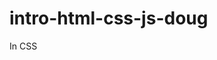 # intro-html-css-js-doug
In CSS

<!--text-transform: uppercase;
        Transforma todas as letras maiusculas.

    box-shadow: 0 0 40px 40px red inset, 0 0 0 0 red; 
        Transforma o efeito do botão

    font-family: 'Montserrat', sans-serif;
        Tipo de fonte de escrita

    -webkit-transition: all 150ms ease-in-out;
        transition: all 150ms ease-in-out
            Velocidade do efeito de transição do preenchimento

    .Dobro:hover {
        box-shadow: 0 0 10px 0 blue inset, 0 0 10px 4px blue;
            Largura da borda interna e externa simultaneamente do efeito do preenchimento

    padding: 10px 10px;
        espaçamento dentro do quadrado para o texto
 <main>
        <section class="secaoFormulario">
                <input placeholder="Nome" />
                <input placeholder="E-mail" />
                <input placeholder="Número" />
                <div>
                    <button class="adicionar Dobro">Adicionar Dobro</button>
                    <button class="adicionar Metade">Adicionar Metade</button>
                </div>
                </section>
        <section class="secaoListaResultados">
            <ul class="list"> 
                <li>
                    <p>Não há resultados na lista</p>
                </li>  
            </ul> 
        </section>
    </main>         


    .adicionar {
  box-sizing: border-box;
  background-color: white;
  border: 2px solid #1403fc;
  border-radius: 5px;
  color: #1403fc;
  cursor: pointer;
  font-size: 10px;
  margin: 20px 200px 0 0;
  padding: 10px 10px;
  text-align: center;
  text-transform: uppercase;
}
.adicionar:hover, .adicionar:focus {
  color: black;
}
.Dobro {
  border-color: blue;
  color: #fff;
  box-shadow: 0 0 40px 40px blue inset, 0 0 0 0 blue;
  -webkit-transition: all 150ms ease-in-out;
  transition: all 150ms ease-in-out;
  margin: 20px 10px 0 auto;
}
.Dobro:hover {
    box-shadow: 0 0 10px 0 blue inset, 0 0 10px 4px blue;
}

.Metade {
  border-color: red;
  color: #fff;
  box-shadow: 0 0 40px 40px red inset, 0 0 0 0 red;
  -webkit-transition: all 150ms ease-in-out;
  transition: all 150ms ease-in-out;
  margin: 20px 10px 0 auto;
}

.Metade:hover {
  box-shadow: 0 0 10px 0 red inset, 0 0 10px 4px red;
}

.secaoFormulario {
  display: flex;
  flex-direction: column;
  width: 450px;
}

.secaoFormulario div {
  display: flex;
}

.secaoFormulario input {
  border: none;
  border-radius: 5px;
  width: 50%;
  margin: 5px 10px 0 auto;
  
}

    


--------------------------------------------- JavaScript -------------------------------------------------




























-->